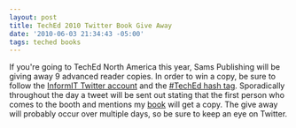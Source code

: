 ```yaml
---
layout: post
title: TechEd 2010 Twitter Book Give Away
date: '2010-06-03 21:34:43 -05:00'
tags: teched books
---
```


If you're going to TechEd North America this year, Sams Publishing will be giving away 9 advanced reader copies. In order to win a copy, be sure to follow the [InformIT Twitter account](http://twitter.com/InformIT) and the [#TechEd hash tag](http://twitter.com/#search?q=%23TechEd). Sporadically throughout the day a tweet will be sent out stating that the first person who comes to the booth and mentions my [book](http://amzn.to/28JX8n4) will get a copy. The give away will probably occur over multiple days, so be sure to keep an eye on Twitter.
